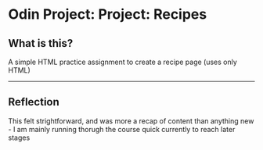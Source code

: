 <h1>Odin Project: Project: Recipes</h1>

<h2>What is this?</h2>
<p>A simple HTML practice assignment to create a recipe page (uses only HTML)</p>
<hr />
<h2>Reflection</h2>
<p>This felt strightforward, and was more a recap of content than anything new - I am mainly running thorugh the course quick currently to reach later stages</p>